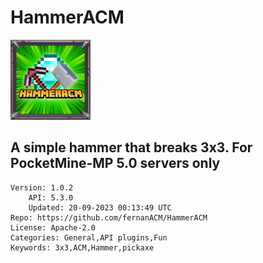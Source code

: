 # HammerACM
<img src="https://raw.githubusercontent.com/fernanACM/HammerACM/9a6e87de082aaaf635fff30ab37528ee5d957188/icon-hammeracm.png" width="128" height="128" />

## A simple hammer that breaks 3x3. For PocketMine-MP 5.0 servers only
```properties
Version: 1.0.2
    API: 5.3.0
    Updated: 20-09-2023 00:13:49 UTC
Repo: https://github.com/fernanACM/HammerACM
License: Apache-2.0
Categories: General,API plugins,Fun
Keywords: 3x3,ACM,Hammer,pickaxe
```
